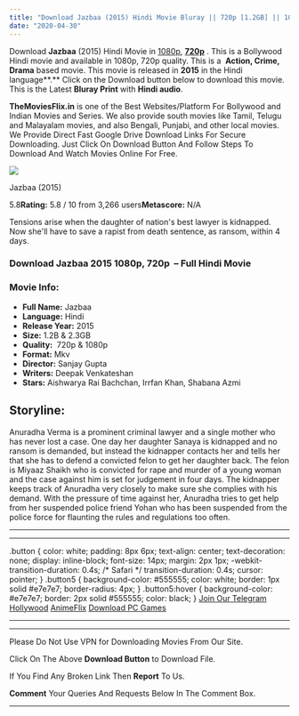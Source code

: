 ```yaml
---
title: "Download Jazbaa (2015) Hindi Movie Bluray || 720p [1.2GB] || 1080p [2.3GB] ||"
date: "2020-04-30"
---
```


Download **Jazbaa** (2015) Hindi Movie in [1080p](https://1moviesflix.com/1080p-movies/), [**720p**](https://1moviesflix.com/720p-movies/) . This is a Bollywood Hindi movie and available in 1080p, 720p quality. This is a  **Action, Crime, Drama** based movie. This movie is released in **2015** in the Hindi language**.** Click on the Download button below to download this movie. This is the Latest **Bluray Print** with **Hindi audio**.

**TheMoviesFlix.in** is one of the Best Websites/Platform For Bollywood and Indian Movies and Series. We also provide south movies like Tamil, Telugu and Malayalam movies, and also Bengali, Punjabi, and other local movies. We Provide Direct Fast Google Drive Download Links For Secure Downloading. Just Click On Download Button And Follow Steps To Download And Watch Movies Online For Free.

[![](https://m.media-amazon.com/images/M/MV5BN2Q0NjE5ZjYtODcwMS00MzY2LTg0YmYtOWFhMmY2NTYxNGU3XkEyXkFqcGdeQXVyODE5NzE3OTE@._V1_SX300.jpg)](https://www.imdb.com/title/tt4323504/ "Jazbaa")

Jazbaa (2015)

5.8**Rating:** 5.8 / 10 from 3,266 users**Metascore:** N/A

Tensions arise when the daughter of nation's best lawyer is kidnapped. Now she'll have to save a rapist from death sentence, as ransom, within 4 days.

### Download Jazbaa 2015 1080p, 720p  – Full Hindi Movie

### Movie Info:

- **Full Name:** Jazbaa
- **Language:** Hindi
- **Release Year:** 2015
- **Size:** 1.2B & 2.3GB
- **Quality:**  720p & 1080p
- **Format:** Mkv
- **Director:** Sanjay Gupta
- **Writers:** Deepak Venkateshan
- **Stars:** Aishwarya Rai Bachchan, Irrfan Khan, Shabana Azmi

## Storyline:

Anuradha Verma is a prominent criminal lawyer and a single mother who has never lost a case. One day her daughter Sanaya is kidnapped and no ransom is demanded, but instead the kidnapper contacts her and tells her that she has to defend a convicted felon to get her daughter back. The felon is Miyaaz Shaikh who is convicted for rape and murder of a young woman and the case against him is set for judgement in four days. The kidnapper keeps track of Anuradha very closely to make sure she complies with his demand. With the pressure of time against her, Anuradha tries to get help from her suspended police friend Yohan who has been suspended from the police force for flaunting the rules and regulations too often.

* * *

* * *

.button { color: white; padding: 8px 6px; text-align: center; text-decoration: none; display: inline-block; font-size: 14px; margin: 2px 1px; -webkit-transition-duration: 0.4s; /\* Safari \*/ transition-duration: 0.4s; cursor: pointer; } .button5 { background-color: #555555; color: white; border: 1px solid #e7e7e7; border-radius: 4px; } .button5:hover { background-color: #e7e7e7; border: 2px solid #555555; color: black; } [Join Our Telegram](http://gdrivepro.xyz/join.php) [Hollywood](https://moviesverse.com/) [AnimeFlix](https://animeflix.in/) [Download PC Games](https://gamesflix.net/)  

* * *

* * *

  

Please Do Not Use VPN for Downloading Movies From Our Site.

Click On The Above **Download Button** to Download File.

If You Find Any Broken Link Then **Report** To Us.

**Comment** Your Queries And Requests Below In The Comment Box.

* * *
